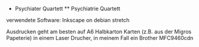 * Psychiater Quartett
** Psychiatrie Quartett

verwendete Software:
Inkscape on debian stretch

Ausdrucken geht am besten auf A6 Halbkarton Karten (z.B. aus der Migros Papeterie) in einem Laser Drucher, in meinem Fall ein Brother MFC9460cdn
